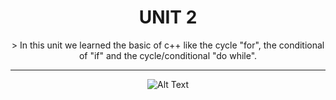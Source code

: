 


# **<center>  UNIT 2** #




<center>  > In this unit we learned the basic of c++ like the cycle "for", the conditional of "if" and the cycle/conditional "do while".

***

![Alt Text](e26601_c02222ef7b6e4e939451ec8b709a8b9a~mv2.gif)




